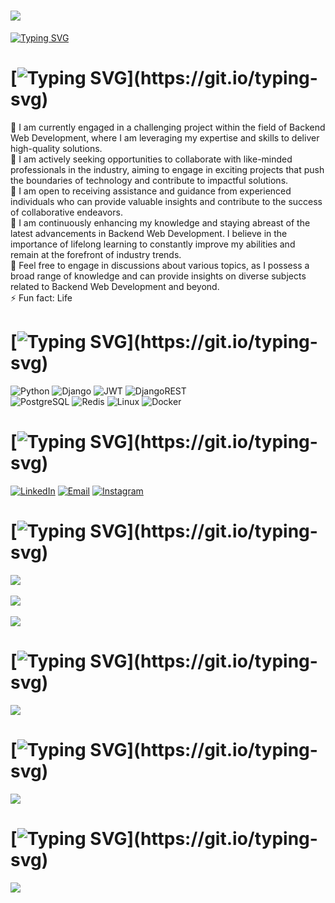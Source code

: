 # [![](https://visitcount.itsvg.in/api?id=mr-ghodsiniya&icon=5&color=1)](https://visitcount.itsvg.in)

[![Typing SVG](https://readme-typing-svg.demolab.com?font=Fira+Code&weight=600&size=34&duration=5000&color=ADBAC7&center=false&vCenter=true&repeat=true&width=700&lines=Hi+%F0%9F%91%8B%2C+I'm+Amir)](https://git.io/typing-svg)
 
# [![Typing SVG](https://readme-typing-svg.demolab.com?font=Fira+Code&weight=600&size=34&duration=3000&color=ADBAC7&center=false&vCenter=true&repeat=false&width=700&lines=💫+About+Me:)](https://git.io/typing-svg)
🔭  I am currently engaged in a challenging project within the field of Backend Web Development, where I am leveraging my expertise and skills to deliver high-quality solutions.<br>👯  I am actively seeking opportunities to collaborate with like-minded professionals in the industry, aiming to engage in exciting projects that push the boundaries of technology and contribute to impactful solutions.<br>🤝 I am open to receiving assistance and guidance from experienced individuals who can provide valuable insights and contribute to the success of collaborative endeavors.<br>🌱 I am continuously enhancing my knowledge and staying abreast of the latest advancements in Backend Web Development. I believe in the importance of lifelong learning to constantly improve my abilities and remain at the forefront of industry trends.<br>💬 Feel free to engage in discussions about various topics, as I possess a broad range of knowledge and can provide insights on diverse subjects related to Backend Web Development and beyond.<br>⚡ Fun fact: Life

# [![Typing SVG](https://readme-typing-svg.demolab.com?font=Fira+Code&weight=600&size=34&duration=3000&color=ADBAC7&center=false&vCenter=true&repeat=false&width=700&lines=💻+Tech+Stack:)](https://git.io/typing-svg)
![Python](https://img.shields.io/badge/Python-3670A0?style=for-the-badge&logo=python&logoColor=ffdd54) ![Django](https://img.shields.io/badge/Django-092E20?style=for-the-badge&logo=django&logoColor=white) ![JWT](https://img.shields.io/badge/JWT-black?style=for-the-badge&logo=JSON%20Web%20Tokens) ![DjangoREST](https://img.shields.io/badge/Django%20REST-ff1709?style=for-the-badge&logo=django&logoColor=white&color=ff1709&labelColor=gray) <br/> ![PostgreSQL](https://img.shields.io/badge/PostgreSQL-316192?style=for-the-badge&logo=postgresql&logoColor=white) ![Redis](https://img.shields.io/badge/Redis-DD0031?style=for-the-badge&logo=redis&logoColor=white) ![Linux](https://img.shields.io/badge/Linux-FCC624?style=for-the-badge&logo=linux&logoColor=black) ![Docker](https://img.shields.io/badge/Docker-0db7ed?style=for-the-badge&logo=docker&logoColor=white)

# [![Typing SVG](https://readme-typing-svg.demolab.com?font=Fira+Code&weight=600&size=34&duration=3000&color=ADBAC7&center=false&vCenter=true&repeat=false&width=700&lines=🌐+Socials:)](https://git.io/typing-svg)
[![LinkedIn](https://img.shields.io/badge/LinkedIn-%230077B5.svg?logo=linkedin&logoColor=white)](https://linkedin.com/in/mr-ghodsiniya)
[![Email](https://img.shields.io/badge/Email-amir.ghodsiniya01%40gmail.com-red)](mailto:amir.ghodsiniya01@gmail.com)
[![Instagram](https://img.shields.io/badge/Instagram-%20-%23E4405F.svg?style=flat-square&logo=instagram&logoColor=white)](https://www.instagram.com/mr_ghodsiniya/)

# [![Typing SVG](https://readme-typing-svg.demolab.com?font=Fira+Code&weight=600&size=34&duration=3000&color=ADBAC7&center=false&vCenter=true&repeat=false&width=700&lines=📊+GitHub+Stats:)](https://git.io/typing-svg)
![](https://github-readme-stats.vercel.app/api?username=mr-ghodsiniya&theme=dark&hide_border=false&include_all_commits=true&count_private=true)<br/><br/>
![](https://github-readme-streak-stats.herokuapp.com/?user=mr-ghodsiniya&theme=dark&hide_border=false)<br/><br/>
![](https://github-readme-stats.vercel.app/api/top-langs/?username=mr-ghodsiniya&theme=dark&hide_border=false&include_all_commits=true&count_private=true&layout=compact)

# [![Typing SVG](https://readme-typing-svg.demolab.com?font=Fira+Code&weight=600&size=34&duration=3000&color=ADBAC7&center=false&vCenter=true&repeat=false&width=700&lines=🔝+Top+Contributed+Repo:)](https://git.io/typing-svg)
![](https://github-contributor-stats.vercel.app/api?username=mr-ghodsiniya&limit=5&theme=dark&combine_all_yearly_contributions=true)

# [![Typing SVG](https://readme-typing-svg.demolab.com?font=Fira+Code&weight=600&size=34&duration=3000&color=ADBAC7&center=false&vCenter=true&repeat=false&width=700&lines=✍️+Random+Dev+Quote:)](https://git.io/typing-svg)
![](https://quotes-github-readme.vercel.app/api?type=vertical&theme=dark&count=1)

# [![Typing SVG](https://readme-typing-svg.demolab.com?font=Fira+Code&weight=600&size=34&duration=3000&color=ADBAC7&center=false&vCenter=true&repeat=false&width=700&lines=🏆+GitHub+Trophies:)](https://git.io/typing-svg)
![](https://github-profile-trophy.vercel.app/?username=mr-ghodsiniya&theme=dark&no-frame=true&no-bg=true&margin-w=4)
